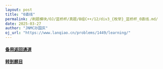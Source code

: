 ```yaml
---
layout: post
title: "0直线"
permalink: /刷题模块/OJ/蓝桥杯/真题/B组C++/12/div3_{枚举}_蓝桥杯_0直线.md/
date: 2025-03-27
author: "JNMC孙国庆"
oj_url: "https://www.lanqiao.cn/problems/1449/learning/"
---
```


#### [备用返回通道](../../README.md)
#### [转到题目](https://www.lanqiao.cn/problems/1449/learning/)
